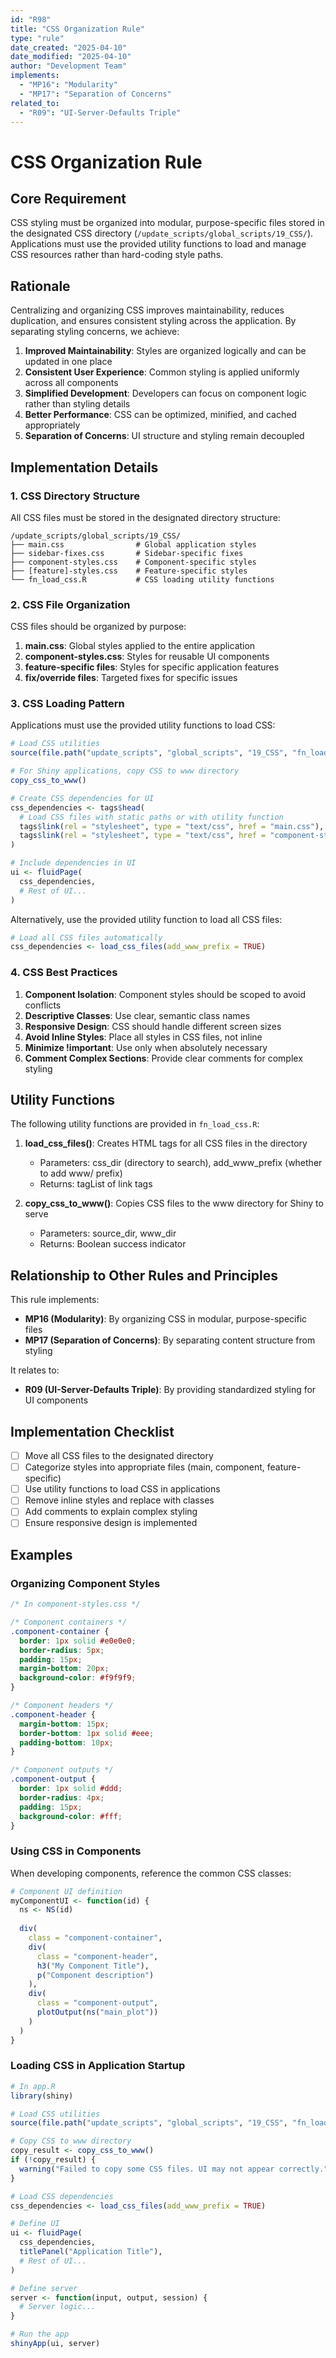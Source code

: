 ```yaml
---
id: "R98"
title: "CSS Organization Rule"
type: "rule"
date_created: "2025-04-10"
date_modified: "2025-04-10"
author: "Development Team"
implements:
  - "MP16": "Modularity"
  - "MP17": "Separation of Concerns"
related_to:
  - "R09": "UI-Server-Defaults Triple"
---
```


# CSS Organization Rule

## Core Requirement

CSS styling must be organized into modular, purpose-specific files stored in the designated CSS directory (`/update_scripts/global_scripts/19_CSS/`). Applications must use the provided utility functions to load and manage CSS resources rather than hard-coding style paths.

## Rationale

Centralizing and organizing CSS improves maintainability, reduces duplication, and ensures consistent styling across the application. By separating styling concerns, we achieve:

1. **Improved Maintainability**: Styles are organized logically and can be updated in one place
2. **Consistent User Experience**: Common styling is applied uniformly across all components
3. **Simplified Development**: Developers can focus on component logic rather than styling details
4. **Better Performance**: CSS can be optimized, minified, and cached appropriately
5. **Separation of Concerns**: UI structure and styling remain decoupled

## Implementation Details

### 1. CSS Directory Structure

All CSS files must be stored in the designated directory structure:

```
/update_scripts/global_scripts/19_CSS/
├── main.css                # Global application styles
├── sidebar-fixes.css       # Sidebar-specific fixes
├── component-styles.css    # Component-specific styles
├── [feature]-styles.css    # Feature-specific styles
└── fn_load_css.R           # CSS loading utility functions
```

### 2. CSS File Organization

CSS files should be organized by purpose:

1. **main.css**: Global styles applied to the entire application
2. **component-styles.css**: Styles for reusable UI components
3. **feature-specific files**: Styles for specific application features
4. **fix/override files**: Targeted fixes for specific issues

### 3. CSS Loading Pattern

Applications must use the provided utility functions to load CSS:

```r
# Load CSS utilities
source(file.path("update_scripts", "global_scripts", "19_CSS", "fn_load_css.R"))

# For Shiny applications, copy CSS to www directory
copy_css_to_www()

# Create CSS dependencies for UI
css_dependencies <- tags$head(
  # Load CSS files with static paths or with utility function
  tags$link(rel = "stylesheet", type = "text/css", href = "main.css"),
  tags$link(rel = "stylesheet", type = "text/css", href = "component-styles.css")
)

# Include dependencies in UI
ui <- fluidPage(
  css_dependencies,
  # Rest of UI...
)
```

Alternatively, use the provided utility function to load all CSS files:

```r
# Load all CSS files automatically
css_dependencies <- load_css_files(add_www_prefix = TRUE)
```

### 4. CSS Best Practices

1. **Component Isolation**: Component styles should be scoped to avoid conflicts
2. **Descriptive Classes**: Use clear, semantic class names
3. **Responsive Design**: CSS should handle different screen sizes
4. **Avoid Inline Styles**: Place all styles in CSS files, not inline
5. **Minimize !important**: Use only when absolutely necessary
6. **Comment Complex Sections**: Provide clear comments for complex styling

## Utility Functions

The following utility functions are provided in `fn_load_css.R`:

1. **load_css_files()**: Creates HTML tags for all CSS files in the directory
   - Parameters: css_dir (directory to search), add_www_prefix (whether to add www/ prefix)
   - Returns: tagList of link tags

2. **copy_css_to_www()**: Copies CSS files to the www directory for Shiny to serve
   - Parameters: source_dir, www_dir
   - Returns: Boolean success indicator

## Relationship to Other Rules and Principles

This rule implements:
- **MP16 (Modularity)**: By organizing CSS in modular, purpose-specific files
- **MP17 (Separation of Concerns)**: By separating content structure from styling

It relates to:
- **R09 (UI-Server-Defaults Triple)**: By providing standardized styling for UI components

## Implementation Checklist

- [ ] Move all CSS files to the designated directory
- [ ] Categorize styles into appropriate files (main, component, feature-specific)
- [ ] Use utility functions to load CSS in applications
- [ ] Remove inline styles and replace with classes
- [ ] Add comments to explain complex styling
- [ ] Ensure responsive design is implemented

## Examples

### Organizing Component Styles

```css
/* In component-styles.css */

/* Component containers */
.component-container {
  border: 1px solid #e0e0e0;
  border-radius: 5px;
  padding: 15px;
  margin-bottom: 20px;
  background-color: #f9f9f9;
}

/* Component headers */
.component-header {
  margin-bottom: 15px;
  border-bottom: 1px solid #eee;
  padding-bottom: 10px;
}

/* Component outputs */
.component-output {
  border: 1px solid #ddd;
  border-radius: 4px;
  padding: 15px;
  background-color: #fff;
}
```

### Using CSS in Components

When developing components, reference the common CSS classes:

```r
# Component UI definition
myComponentUI <- function(id) {
  ns <- NS(id)
  
  div(
    class = "component-container",
    div(
      class = "component-header",
      h3("My Component Title"),
      p("Component description")
    ),
    div(
      class = "component-output",
      plotOutput(ns("main_plot"))
    )
  )
}
```

### Loading CSS in Application Startup

```r
# In app.R
library(shiny)

# Load CSS utilities
source(file.path("update_scripts", "global_scripts", "19_CSS", "fn_load_css.R"))

# Copy CSS to www directory
copy_result <- copy_css_to_www()
if (!copy_result) {
  warning("Failed to copy some CSS files. UI may not appear correctly.")
}

# Load CSS dependencies
css_dependencies <- load_css_files(add_www_prefix = TRUE)

# Define UI
ui <- fluidPage(
  css_dependencies,
  titlePanel("Application Title"),
  # Rest of UI...
)

# Define server
server <- function(input, output, session) {
  # Server logic...
}

# Run the app
shinyApp(ui, server)
```
